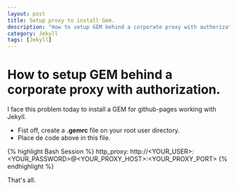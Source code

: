 ```yaml
---
layout: post
title: Setup proxy to install Gem.
description: "How to setup GEM behind a corporate proxy with authorization."
category: Jekyll
tags: [Jekyll]
---
```


# How to setup GEM behind a corporate proxy with authorization.
I face this problem today to install a GEM for github-pages working with Jekyll.

- Fist off, create a **.gemrc** file on your root user directory.
- Place de code above in this file.

{% highlight Bash Session %}
	http_proxy: http://<YOUR_USER>:<YOUR_PASSWORD>@<YOUR_PROXY_HOST>:<YOUR_PROXY_PORT>
{% endhighlight %}

That's all.
